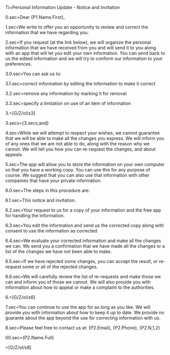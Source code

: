 Ti=Personal Information Update  - Notice and Invitation

0.sec=Dear {P1.Name.First},

1.sec=We write to offer you an opportunity to review and correct the information that we have regarding you.  

2.sec=If you request (at the link below), we will organize the personal information that we have received from you and will send it to you along with an app that will let you edit your own information.  You can send back to us the edited information and we will try to conform our information to your preferences.

3.0.sec=You can ask us to:

3.1.sec=correct information by editing the information to make it correct

3.2.sec=remove any information by marking it for removal

3.3.sec=specify a limitation on use of an item of information

3.=[G/Z/ol/s3]

3.secs={3.secs;and}

4.sec=While we will attempt to respect your wishes, we cannot guarantee that we will be able to make all the changes you express.  We will inform you of any ones that we are not able to do, along with the reason why we cannot.  We will tell you how you can re-request the changes, and about appeals. 

5.sec=The app will allow you to store the information on your own computer so that you have a working copy.  You can use this for any purpose of course.  We suggest that you can also use that information with other companies that have your private information.   

6.0.sec=The steps in this procedure are:

6.1.sec=This notice and invitation. 

6.2.sec=Your request to us for a copy of your information and the free app for handling the information.

6.3.sec=You edit the information and send us the corrected copy along with consent to use the information as corrected. 

6.4.sec=We evaluate your corrected information and make all the changes we can.  We send you a confirmation that we have made all the changes or a list of the changes we have not been able to make. 

6.5.sec=If we have rejected some changes, you can accept the result, or re-request some or all of the rejected changes.

6.6.sec=We will carefully review the list of re-requests and make those we can and inform you of those we cannot.   We will also provide you with information about how to appeal or make a complaint to the authorities.

6.=[G/Z/ol/s6]

7.sec=You can continue to use the app for as long as you like.  We will provide you with information about how to keep it up to date.  We provide no guarante about the app beyond the use for correcting information with us.

8.sec=Please feel free to contact us at:  {P2.Email}, {P2.Phone}, {P2.N,1,2}

00.sec={P2.Name.Full}

=[G/Z/ol/s8]